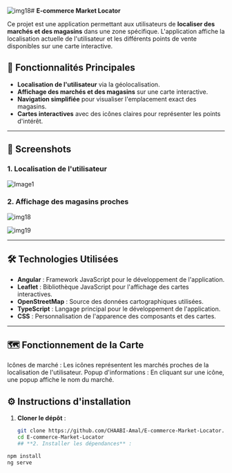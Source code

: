 ![img18](https://github.com/user-attachments/assets/2eb5c10c-abca-46a2-bf3e-bee5f06afad8)# **E-commerce Market Locator**

Ce projet est une application permettant aux utilisateurs de **localiser des marchés et des magasins** dans une zone spécifique. L'application affiche la localisation actuelle de l'utilisateur et les différents points de vente disponibles sur une carte interactive.

## **📌 Fonctionnalités Principales**

- **Localisation de l'utilisateur** via la géolocalisation.
- **Affichage des marchés et des magasins** sur une carte interactive.
- **Navigation simplifiée** pour visualiser l'emplacement exact des magasins.
- **Cartes interactives** avec des icônes claires pour représenter les points d'intérêt.

---

## **📸 Screenshots**

### **1. Localisation de l'utilisateur**  
![Image1](img1.png)

### **2. Affichage des magasins proches**  
![img18](https://github.com/user-attachments/assets/48df8053-a5b4-46ed-8a97-133d4e0649e9)

![img19](https://github.com/user-attachments/assets/8de9140f-875a-4bf1-8f02-dbb757a96956)

---

## **🛠️ Technologies Utilisées**

- **Angular** : Framework JavaScript pour le développement de l'application.
- **Leaflet** : Bibliothèque JavaScript pour l'affichage des cartes interactives.
- **OpenStreetMap** : Source des données cartographiques utilisées.
- **TypeScript** : Langage principal pour le développement de l'application.
- **CSS** : Personnalisation de l'apparence des composants et des cartes.

---

## **🗺️ Fonctionnement de la Carte**
Icônes de marché : Les icônes représentent les marchés proches de la localisation de l'utilisateur.
Popup d'informations : En cliquant sur une icône, une popup affiche le nom du marché.

## **⚙️ Instructions d'installation**

1. **Cloner le dépôt** :
   ```bash
   git clone https://github.com/CHAABI-Amal/E-commerce-Market-Locator.git
   cd E-commerce-Market-Locator
   ## **2. Installer les dépendances** :
```bash
npm install
ng serve




